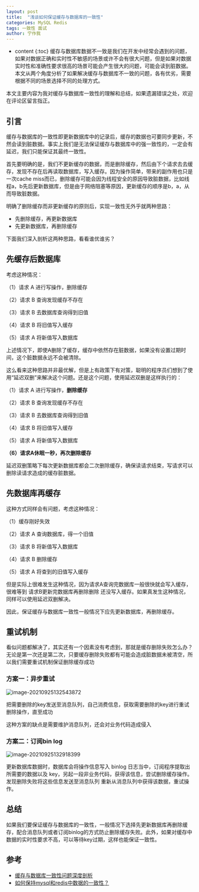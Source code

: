 ```yaml
---
layout: post
title:  "浅谈如何保证缓存与数据库的一致性"
categories: MySQL Redis
tags: 一致性 面试
author: 宁作我
---
```


* content
{:toc}
缓存与数据库数据不一致是我们在开发中经常会遇到的问题，如果对数据正确和实时性不敏感的场景或许不会有很大问题，但是如果对数据实时性和准确性要求很高的场景可能会产生很大的问题，可能会读到脏数据。本文从两个角度分析了如果解决缓存与数据库不一致的问题，各有优劣，需要根据不同的场景选择不同的处理方式。

本文主要内容为我对缓存与数据库一致性的理解和总结，如果遗漏错误之处，欢迎在评论区留言指正。









## 引言

缓存与数据库的一致性即更新数据库中的记录后，缓存的数据也可要同步更新，不然会读到脏数据。事实上我们是无法保证缓存与数据库中的强一致性的，一定会有延迟，我们只能保证其最终一致性。

首先要明确的是，我们不更新缓存的数据，而是删除缓存，然后由下个请求去去缓存，发现不存在后再读取数据库，写入缓存。因为操作简单，带来的副作用也只是一次cache miss而已，删除缓存可能会因为线程安全的原因导致脏数据，比如线程a，b先后更新数据库，但是由于网络阻塞等原因，更新缓存的顺序是b，a，从而导致脏数据。

明确了删除缓存而非更新缓存的原则后，实现一致性无外乎就两种思路：

- 先删除缓存，再更新数据库
- 先更新数据库，再删除缓存

下面我们深入剖析这两种思路，看看谁优谁劣？

## 先缓存后数据库

考虑这种情况：

（1）请求 A 进行写操作，删除缓存

（2）请求 B 查询发现缓存不存在

（3）请求 B 去数据库查询得到旧值

（4）请求 B 将旧值写入缓存

（5）请求 A 将新值写入数据库

上述情况下，即使A删除了缓存，缓存中依然存在脏数据，如果没有设置过期时间，这个脏数据永远不会被清除。

这么看来这种思路并非最优解，但是上有政策下有对策，聪明的程序员们想到了使用“延迟双删”来解决这个问题。还是这个问题，使用延迟双删是这样执行的：

（1）请求 A 进行写操作，**删除缓存**

（2）请求 B 查询发现缓存不存在

（3）请求 B 去数据库查询得到旧值

（4）请求 B 将旧值写入缓存

（5）请求 A 将新值写入数据库

**（6）请求A休眠一秒，再次删除缓存**

延迟双删策略下每次更新数据库都会二次删除缓存，确保读请求结束，写请求可以删除读请求造成的缓存脏数据。

## 先数据库再缓存

这种方式同样会有问题，考虑这种情况：

（1）缓存刚好失效

（2）请求 A 查询数据库，得一个旧值

（3）请求 B 将新值写入数据库

（4）请求 B 删除缓存

（5）请求 A 将查到的旧值写入缓存

但是实际上很难发生这种情况，因为请求A查询完数据库一般很快就会写入缓存，很难等到 请求B更新完数据库再删除删除 还没写入缓存。如果真发生这种情况，同样可以使用延迟双删解决。

因此，保证缓存与数据库一致性一般情况下应先更新数据库，再删除缓存。

## 重试机制

看似问题都解决了，其实还有一个因素没有考虑到，那就是缓存删除失败怎么办？无论是第一次还是第二次，只要缓存删除失败都有可能会造成脏数据未被清空，所以我们需要重试机制保证删除缓存成功

### 方案一：异步重试

![image-20210925132543872](https://i.loli.net/2021/09/25/qsI2JFyGiVg3YCa.png)

把需要删除的key发送至消息队列，自己消费信息，获取需要删除的key进行重试删除操作，直至成功

这种方案的缺点是需要维护消息队列，还会对业务代码造成侵入

### 方案二：订阅bin log

![image-20210925132918399](https://i.loli.net/2021/09/25/yhWKkncqi5ZmpRg.png)

更新数据库数据时，数据库会将操作信息写入 binlog 日志当中，订阅程序提取出所需要的数据以及 key，另起一段非业务代码，获得该信息，尝试删除缓存操作。发现删除失败将这些信息发送至消息队列 重新从消息队列中获得该数据，重试操作。

## 总结

如果我们要保证缓存与数据库的一致性，一般情况下选择先更新数据库再删除缓存，配合消息队列或者订阅binlog的方式防止删除缓存失败。此外，如果对缓存中数据的实时性要求不高，可以等待key过期，这样也能保证一致性。

## 参考

- [缓存与数据库一致性问题深度剖析](https://xie.infoq.cn/article/47241d099404a1565e168fad4)
- [如何保持mysql和redis中数据的一致性？](https://www.zhihu.com/question/319817091)
